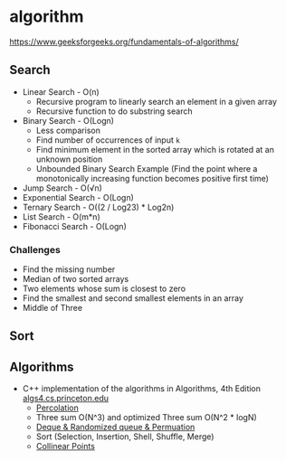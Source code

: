 # algorithm

https://www.geeksforgeeks.org/fundamentals-of-algorithms/

## Search

* Linear Search - O(n)
  * Recursive program to linearly search an element in a given array
  * Recursive function to do substring search
* Binary Search - O(Logn)
  * Less comparison
  * Find number of occurrences of input `k`
  * Find minimum element in the sorted array which is rotated at an unknown position
  * Unbounded Binary Search Example (Find the point where a monotonically increasing function becomes positive first time)
* Jump Search - O(√n)
* Exponential Search - O(Logn)
* Ternary Search - O((2 / Log23) * Log2n)
* List Search - O(m*n)
* Fibonacci Search - O(Logn)

### Challenges

* Find the missing number
* Median of two sorted arrays
* Two elements whose sum is closest to zero
* Find the smallest and second smallest elements in an array
* Middle of Three

## Sort

## Algorithms

* C++ implementation of the algorithms in Algorithms, 4th Edition
[algs4.cs.princeton.edu](https://algs4.cs.princeton.edu/home/)
  * [Percolation](https://github.com/ya-ming/algorithm/tree/main/algorithms/union_find/percolation)
  * Three sum O(N^3) and optimized Three sum O(N^2 * logN)
  * [Deque & Randomized queue & Permuation](https://coursera.cs.princeton.edu/algs4/assignments/queues/specification.php)
  * Sort (Selection, Insertion, Shell, Shuffle, Merge)
  * [Collinear Points](https://github.com/ya-ming/algorithm/tree/main/algorithms/sort/)
